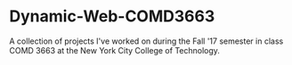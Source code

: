 # Dynamic-Web-COMD3663

A collection of projects I've worked on during the Fall '17 semester in
class COMD 3663 at the New York City College of Technology.
